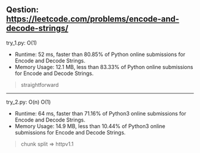 Qestion: https://leetcode.com/problems/encode-and-decode-strings/
---

try_1.py: O(1)

* Runtime: 52 ms, faster than 80.85% of Python online submissions for Encode and Decode Strings.
* Memory Usage: 12.1 MB, less than 83.33% of Python online submissions for Encode and Decode Strings.

> straightforward

---

try_2.py: O(n) O(1)

* Runtime: 64 ms, faster than 71.16% of Python3 online submissions for Encode and Decode Strings.
* Memory Usage: 14.9 MB, less than 10.44% of Python3 online submissions for Encode and Decode Strings.

> chunk split => httpv1.1
